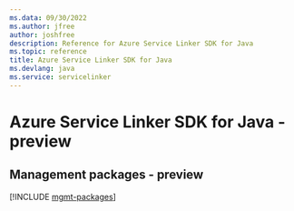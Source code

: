 ```yaml
---
ms.data: 09/30/2022
ms.author: jfree
author: joshfree
description: Reference for Azure Service Linker SDK for Java
ms.topic: reference
title: Azure Service Linker SDK for Java
ms.devlang: java
ms.service: servicelinker
---
```

# Azure Service Linker SDK for Java - preview

## Management packages - preview
[!INCLUDE [mgmt-packages](service-linker-mgmt-index.md)]